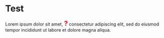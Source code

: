 <style type="text/css">
	h1>a {
		color: #bbbbbb;
	}
	.r {
		color: red;
		font-size: 1.5em;
		font-weight: bold;
	}
</style>

# Test

Lorem ipsum dolor sit amet, <span class="r">?</span> consectetur adipiscing elit, sed do eiusmod tempor incididunt ut labore et dolore magna aliqua. 

